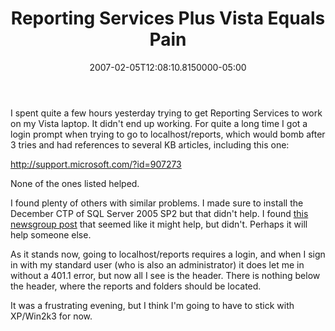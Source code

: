 ﻿---
title: Reporting Services Plus Vista Equals Pain
date: "2007-02-05T12:08:10.8150000-05:00"
description: I spent quite a few hours yesterday trying to get Reporting
featuredImage: img/reporting-services-plus-vista-equals-pain-featured.png
---

I spent quite a few hours yesterday trying to get Reporting Services to work on my Vista laptop. It didn't end up working. For quite a long time I got a login prompt when trying to go to localhost/reports, which would bomb after 3 tries and had references to several KB articles, including this one:

<http://support.microsoft.com/?id=907273>

None of the ones listed helped.

I found plenty of others with similar problems. I made sure to install the December CTP of SQL Server 2005 SP2 but that didn't help. I found [this newsgroup post](http://groups.google.com/group/microsoft.public.sqlserver.reportingsvcs/browse_thread/thread/e889bf8ebb78ccc6/c4a91d20408176b9?lnk=st&q=reporting+services+vista&rnum=3&hl=en#c4a91d20408176b9) that seemed like it might help, but didn't. Perhaps it will help someone else.

As it stands now, going to localhost/reports requires a login, and when I sign in with my standard user (who is also an administrator) it does let me in without a 401.1 error, but now all I see is the header. There is nothing below the header, where the reports and folders should be located.

It was a frustrating evening, but I think I'm going to have to stick with XP/Win2k3 for now.

